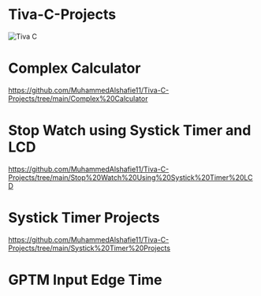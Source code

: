 # Tiva-C-Projects

![Tiva C](https://github.com/MuhammedAlshafie11/Tiva-C-Projects/blob/main/Tiva.jpg)

# Complex Calculator
https://github.com/MuhammedAlshafie11/Tiva-C-Projects/tree/main/Complex%20Calculator

# Stop Watch using Systick Timer and LCD
https://github.com/MuhammedAlshafie11/Tiva-C-Projects/tree/main/Stop%20Watch%20Using%20Systick%20Timer%20LCD

# Systick Timer Projects
https://github.com/MuhammedAlshafie11/Tiva-C-Projects/tree/main/Systick%20Timer%20Projects

# GPTM Input Edge Time 
